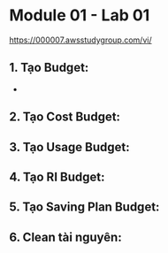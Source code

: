 # **Module 01 - Lab 01**
https://000007.awsstudygroup.com/vi/

## 1. Tạo Budget: 
- 

## 2. Tạo Cost Budget: 



## 3. Tạo Usage Budget: 
## 4. Tạo RI Budget: 
## 5. Tạo Saving Plan Budget:
## 6. Clean tài nguyên: 

